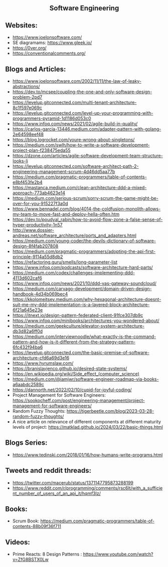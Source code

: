 <h2 align="center">Software Engineering</h2>

## Websites:

- https://www.joelonsoftware.com/
- SE diagramams: https://www.gleek.io/
- https://0ver.org/
- https://conventionalcomments.org/

## Blogs and Articles:

- https://www.joelonsoftware.com/2002/11/11/the-law-of-leaky-abstractions/
- https://dev.to/mcsee/coupling-the-one-and-only-software-design-problem-2pd7
- https://levelup.gitconnected.com/multi-tenant-architecture-8c1f597e069c
- https://levelup.gitconnected.com/level-up-your-programming-with-programmers-pyramid-1d1186d053c0
- https://www.infoq.com/news/2021/02/agile-build-in-quality/
- https://carlos-garcia-13446.medium.com/adapter-pattern-with-golang-2e64598eef48
- https://blog.logrocket.com/youre-wrong-about-singletons/
- https://medium.com/swlh/how-to-write-a-software-development-project-plan-f238475eda55
- https://dzone.com/articles/agile-software-development-team-structure-looks-li
- https://levelup.gitconnected.com/software-architect-path-2-engineering-management-scrum-4d46dd5aa77b
- https://medium.com/pragmatic-programmers/table-of-contents-e8bf453fe2b4
- https://mastanca.medium.com/clean-architecture-ddd-a-mixed-approach-773ab4623e14
- https://medium.com/serious-scrum/sorry-scrum-the-game-might-be-over-for-you-915227f3a0d
- https://www.bennadel.com/blog/4014-the-coldfusion-monolith-allows-my-team-to-move-fast-and-deploy-hella-often.htm
- https://dev.to/poudyal_rabin/how-to-avoid-flow-zone-a-false-sense-of-hyper-productivity-1n57
- http://www.dossier-andreas.net/software_architecture/ports_and_adapters.html
- https://medium.com/young-coder/the-devils-dictionary-of-software-design-8f4fab207808
- https://medium.com/pragmatic-programmers/adopting-the-api-first-principle-9114a55d8db2
- https://refactoring.guru/smells/long-parameter-list
- https://www.infoq.com/podcasts/software-architecture-hard-parts/
- https://medium.com/codex/challenges-implementing-ddd-4113d602caf6
- https://www.infoq.com/news/2021/10/ddd-vas-gateway-soundcloud/
- https://medium.com/carvago-development/domain-driven-design-handbook-4d34b069bec4
- https://kkolomeitsev.medium.com/why-hexagonal-architecture-doesnt-suit-me-my-ddd-implementation-is-a-layered-block-architecture-6f21a645e23e
- https://itnext.io/design-pattern-federated-client-91fce307db9c
- https://www.infoq.com/minibooks/architectures-you-wondered-about/
- https://medium.com/geekculture/elevator-system-architecture-db3d82a6ff0d
- https://medium.com/interviewnoodle/what-exactly-is-the-command-pattern-and-how-is-it-different-from-the-strategy-pattern-6fc432f94ba6
- https://levelup.gitconnected.com/the-basic-premise-of-software-architecture-cfd6a69d3e16
- https://www.hyrumslaw.com/
- https://branislavjenco.github.io/desired-state-systems/
- https://en.wikipedia.org/wiki/Side_effect_(computer_science)
- https://medium.com/@iamjwr/software-engineer-roadmap-via-books-a6aabdc2589c
- https://dannorth.net/2022/02/10/cupid-for-joyful-coding/
- Project Management for Software Engineers: https://sookocheff.com/post/engineering-management/project-management-for-software-engineers/
- Random Fuzzy Thoughts: https://tigerbeetle.com/blog/2023-03-28-random-fuzzy-thoughts/
- A nice article on relevance of different components at different maturity levels of project: https://matklad.github.io/2024/03/22/basic-things.html

## Blogs Series:

- https://www.tedinski.com/2018/01/16/how-humans-write-programs.html

## Tweets and reddit threads:

- https://twitter.com/macerub/status/1371147795873288199
- https://www.reddit.com/r/programming/comments/rsc6lt/with_a_sufficient_number_of_users_of_an_api_it/hqmf3lz/

## Books:

- Scrum Book: https://medium.com/pragmatic-programmers/table-of-contents-88b09f36f711

## Videos:

- Prime Reacts: 8 Design Patterns : https://www.youtube.com/watch?v=ZfG8BSTX0Lw
